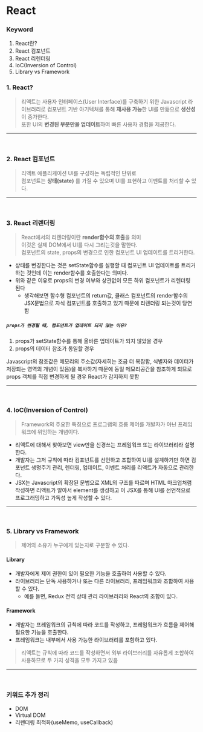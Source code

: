 # React

### Keyword
1. React란?
2. React 컴포넌트
3. React 리렌더링
4. IoC(Inversion of Control)
5. Library vs Framework

### 1. React?
> 리액트는 사용자 인터페이스(User Interface)를 구축하기 위한 Javascript 라이브러리로 컴포넌트 기반 아기텍처를 통해 **재사용 가능**한 UI를 만듦으로 **생산성**이 증가한다.     
> 또한 UI의 **변경된 부분만을 업데이트**하여 빠른 사용자 경험을 제공한다. 
---
<br />

### 2. React 컴포넌트
> 리액트 애플리케이션 UI를 구성하는 독립적인 단위로      
> 컴포넌트는 **상태(state)** 를 가질 수 있으며 UI를 표현하고 이벤트를 처리할 수 있다.
---
<br />

### 3. React 리렌더링
> React에서의 리렌더링이란 **render함수의 호출**을 의미      
> 이것은 실제 DOM에서 UI를 다시 그리는것을 말한다.          
> 컴포넌트의 state, props의 변경으로 인한 컴포넌트 UI 업데이트를 트리거한다.            
- 상태를 변경한다는 것은 setState함수를 실행할 때 컴포넌트 UI 업데이트를 트리거하는 것인데 이는 render함수를 호출한다는 의미다.
- 위와 같은 이유로 props의 변경 여부와 상관없이 모든 하위 컴포넌트가 리렌더링 된다
  - 생각해보면 함수형 컴포넌트의 return값, 클래스 컴포넌트의 render함수의 JSX문법으로 자식 컴포넌트를 호출하고 있기 때문에 리렌더링 되는것이 당연함

##### `props가 변경될 때, 컴포넌트가 업데이트 되지 않는 이유?`
1. props가 setState함수를 통해 올바른 업데이트가 되지 않았을 경우
2. props의 데이터 참조가 동일할 경우

Javascript의 참조값은 메모리의 주소값(자세히는 조금 더 복잡함, 식별자와 데이터가 저장되는 영역의 개념이 있음)을 복사하기 때문에 동일 메모리공간을 참조하게 되므로 props 객체를 직접 변경하게 될 경우 React가 감지하지 못함

--- 
<br />

### 4. IoC(Inversion of Control)
> Framework의 주요한 특징으로
> 프로그램의 흐름 제어를 개발자가 아닌 프레임워크에 위임하는 개념이다.      
- 리액트에 대해서 찾아보면 view만을 신경쓰는 프레임워크 또는 라이브러리라 설명한다.
- 개발자는 그저 규칙에 따라 컴포넌트를 선언하고 조합하여 UI를 설계하기만 하면 컴포넌트 생명주기 관리, 렌더링, 업데이트, 이벤트 처리를 리액트가 자동으로 관리한다.
- JSX는 Javascript의 확장된 문법으로 XML의 구조를 따르며 HTML 마크업처럼 작성하면 리액트가 알아서 element를 생성하고 이 JSX를 통해 UI를 선언적으로 프로그래밍하고 가독성 높게 작성할 수 있다.
---
<br />

### 5. Library vs Framework
> 제어의 소유가 누구에게 있는지로 구분할 수 있다.

#### Library
- 개발자에게 제어 권한이 있어 필요한 기능을 호출하여 사용할 수 있다.
- 라이브러리는 단독 사용하거나 또는 다른 라이브러리, 프레임워크와 조합하여 사용할 수 있다.
  - 예를 들면, Redux 전역 상태 관리 라이브러리와 React의 조합이 있다.
#### Framework
- 개발자는 프레임워크의 규칙에 따라 코드를 작성하고, 프레임워크가 흐름을 제어해 필요한 기능을 호출한다.
- 프레임워크는 내부에서 사용 가능한 라이브러리를 포함하고 있다.

> 리액트는 규칙에 따라 코드를 작성하면서 외부 라이브러리를 자유롭게 조합하여 사용하므로 두 가지 성격을 모두 가지고 있음 
---
<br/>

### 키워드 추가 정리
- DOM
- Virtual DOM
- 리렌더링 최적화(useMemo, useCallback)